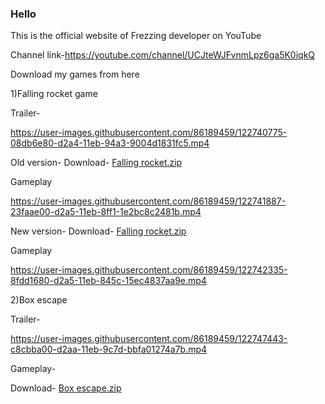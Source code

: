 









### Hello 

This is the official website of Frezzing developer on YouTube

Channel link-https://youtube.com/channel/UCJteWJFvnmLpz6ga5K0iqkQ

Download my games from here



1)Falling rocket game

Trailer-

https://user-images.githubusercontent.com/86189459/122740775-08db6e80-d2a4-11eb-94a3-9004d1831fc5.mp4

Old version-
Download-
[Falling rocket.zip](https://github.com/freezingdeveloper/freezingdeveloper/files/6682369/Falling.rocket.zip)

Gameplay


https://user-images.githubusercontent.com/86189459/122741887-23faae00-d2a5-11eb-8ff1-1e2bc8c2481b.mp4




New version-
Download-
[Falling rocket.zip](https://github.com/freezingdeveloper/freezingdeveloper/files/6682444/Falling.rocket.zip)



Gameplay


https://user-images.githubusercontent.com/86189459/122742335-8fdd1680-d2a5-11eb-845c-15ec4837aa9e.mp4




2)Box escape

Trailer-


https://user-images.githubusercontent.com/86189459/122747443-c8cbba00-d2aa-11eb-9c7d-bbfa01274a7b.mp4



Gameplay-



Download-
[Box escape.zip](https://github.com/freezingdeveloper/freezingdeveloper.github.io/files/6685915/Box.escape.zip)








